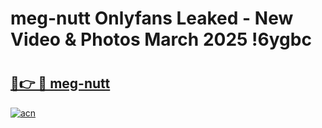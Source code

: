 # meg-nutt Onlyfans Leaked - New Video & Photos March 2025 !6ygbc

# <h2><a href="https://7h164x.iuczelnia.edu.pl?title=meg-nutt&ref=6ygbc">🔗👉 🔴 meg-nutt</a></h2>

[![acn](https://github.com/user-attachments/assets/0f9c940e-d8b0-45ae-aac7-cd30a18b3e1c)](https://7h164x.iuczelnia.edu.pl?title=meg-nutt&ref=6ygbc)

